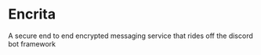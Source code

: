 # Encrita
 A secure end to end encrypted messaging service that rides off the discord bot framework
